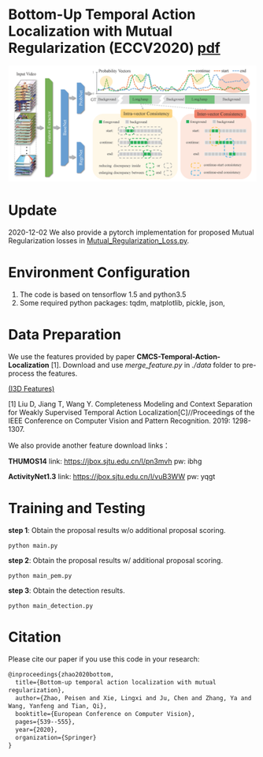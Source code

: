 

# **Bottom-Up Temporal Action Localization with Mutual Regularization (ECCV2020)** [pdf](https://arxiv.org/pdf/2002.07358.pdf)
![avatar](/framework.png)

# Update

2020-12-02 We also provide a pytorch implementation for proposed Mutual Regularization losses in [Mutual_Regularization_Loss.py](https://github.com/PeisenZhao/Bottom-Up-TAL-with-MR/blob/master/Mutual_Regularization_Loss.py).



# Environment Configuration

1. The code is based on tensorflow 1.5 and python3.5
2. Some required python packages:
	tqdm, matplotlib, pickle, json, 

# Data Preparation

We use the features provided by paper **CMCS-Temporal-Action-Localization** [1].
Download and use *merge_feature.py* in *./data* folder to pre-process the features.

[(I3D Features)](https://github.com/Finspire13/CMCS-Temporal-Action-Localization)

[1] Liu D, Jiang T, Wang Y. Completeness Modeling and Context Separation for Weakly Supervised Temporal Action Localization[C]//Proceedings of the IEEE Conference on Computer Vision and Pattern Recognition. 2019: 1298-1307.

We also provide another feature download links：

**THUMOS14**
link: https://jbox.sjtu.edu.cn/l/pn3mvh
pw: ibhg

**ActivityNet1.3**
link: https://jbox.sjtu.edu.cn/l/vuB3WW
pw: yqgt

# Training and Testing

**step 1**: Obtain the proposal results w/o additional proposal scoring.

```
python main.py
```

**step 2**: Obtain the proposal results w/ additional proposal scoring.

```
python main_pem.py
```

**step 3**: Obtain the detection results.

```
python main_detection.py
```


# Citation

Please cite our paper if you use this code in your research:


```
@inproceedings{zhao2020bottom,
  title={Bottom-up temporal action localization with mutual regularization},
  author={Zhao, Peisen and Xie, Lingxi and Ju, Chen and Zhang, Ya and Wang, Yanfeng and Tian, Qi},
  booktitle={European Conference on Computer Vision},
  pages={539--555},
  year={2020},
  organization={Springer}
}
```



